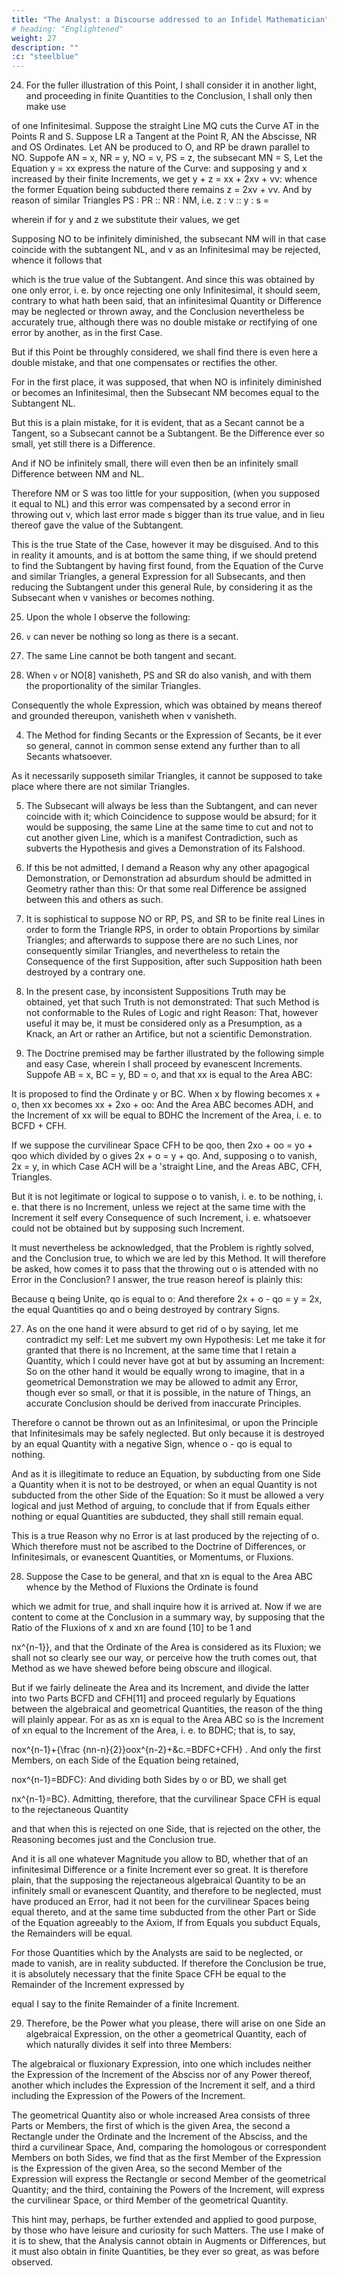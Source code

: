 ```yaml
---
title: "The Analyst: a Discourse addressed to an Infidel Mathematician"
# heading: "Englightened"
weight: 27
description: ""
:c: "steelblue"
---
```



24. For the fuller illustration of this Point, I shall consider it in another light, and proceeding in finite Quantities to the Conclusion, I shall only then make use

<!-- P37 diagram for Berkeley's 'The Analyst'.png -->

of one Infinitesimal. Suppose the straight Line MQ cuts the Curve AT in the Points R and S. Suppose LR a Tangent at the Point R, AN the Abscisse, NR and OS Ordinates. Let AN be produced to O, and RP be drawn parallel to NO. Suppofe AN = x, NR = y, NO = v, PS = z, the subsecant MN = S, Let the Equation y = xx express the nature of the Curve: and supposing y and x increased by their finite Increments, we get y + z = xx + 2xv + vv: whence the former Equation being subducted there remains z = 2xv + vv. And by reason of similar Triangles PS : PR :: NR : NM, i.e. z : v :: y : s = 

wherein if for y and z we substitute their values, we get 

Supposing NO to be infinitely diminished, the subsecant NM will in that case coincide with the subtangent NL, and v as an Infinitesimal may be rejected, whence it follows that 

which is the true value of the Subtangent. And since this was obtained by one only error, i. e. by once rejecting one only Infinitesimal, it should seem, contrary to what hath been said, that an infinitesimal Quantity or Difference may be neglected or thrown away, and the Conclusion nevertheless be accurately true, although there was no double mistake or rectifying of one error by another, as in the first Case. 

But if this Point be throughly considered, we shall find there is even here a double mistake, and that one compensates or rectifies the other. 

For in the first place, it was supposed, that when NO is infinitely diminished or becomes an Infinitesimal, then the Subsecant NM becomes equal to the Subtangent NL.

But this is a plain mistake, for it is evident, that as a Secant cannot be a Tangent, so a Subsecant cannot be a Subtangent. Be the Difference ever so small, yet still there is a Difference. 

And if NO be infinitely small, there will even then be an infinitely small Difference between NM and NL. 

Therefore NM or S was too little for your supposition, (when you supposed it equal to NL) and this error was compensated by a second error in throwing out v, which last error made s bigger than its true value, and in lieu thereof gave the value of the Subtangent.

This is the true State of the Case, however it may be disguised. And to this in reality it amounts, and is at bottom the same thing, if we should pretend to find the Subtangent by having first found, from the Equation of the Curve and similar Triangles, a general Expression for all Subsecants, and then reducing the Subtangent under this general Rule, by considering it as the Subsecant when v vanishes or becomes nothing.


25. Upon the whole I observe the following:

1. `v` can never be nothing so long as there is a secant. 

2. The same Line cannot be both tangent and secant. 

3. When `v` or NO[8] vanisheth, PS and SR do also vanish, and with them the proportionality of the similar Triangles.

Consequently the whole Expression, which was obtained by means thereof and grounded thereupon, vanisheth when v vanisheth. 

4. The Method for finding Secants or the Expression of Secants, be it ever so general, cannot in common sense extend any further than to all Secants whatsoever.

As it necessarily supposeth similar Triangles, it cannot be supposed to take place where there are not similar Triangles. 

5. The Subsecant will always be less than the Subtangent, and can never coincide with it; which Coincidence to suppose would be absurd; for it would be supposing, the same Line at the same time to cut and not to cut another given Line, which is a manifest Contradiction, such as subverts the Hypothesis and gives a Demonstration of its Falshood.

6. If this be not admitted, I demand a Reason why any other apagogical Demonstration, or Demonstration ad absurdum should be admitted in Geometry rather than this: Or that some real Difference be assigned between this and others as such.

7. It is sophistical to suppose NO or RP, PS, and SR to be finite real Lines in order to form the Triangle RPS, in order to obtain Proportions by similar Triangles; and afterwards to suppose there are no such Lines, nor consequently similar Triangles, and nevertheless to retain the Consequence of the first Supposition, after such Supposition hath been destroyed by a contrary one.

8. In the present case, by inconsistent Suppositions Truth may be obtained, yet that such Truth is not demonstrated: That such Method is not conformable to the Rules of Logic and right Reason: That, however useful it may be, it must be considered only as a Presumption, as a Knack, an Art or rather an Artifice, but not a scientific Demonstration.


26. The Doctrine premised may be farther illustrated by the following simple and easy Case, wherein I shall proceed by evanescent Increments. Suppofe AB = x, BC = y, BD = o, and that xx is equal to the Area ABC: 

It is proposed to find the Ordinate y or BC. When x by flowing becomes x + o, then xx becomes xx + 2xo + oo: And the Area ABC becomes ADH, and the Increment of xx will be equal to BDHC the Increment of the Area, i. e. to BCFD + CFH. 

If we suppose the curvilinear Space CFH to be qoo, then 2xo + oo = yo + qoo which divided by o gives 2x + o = y + qo. And, supposing o to vanish, 2x = y, in which Case ACH will be a 'straight Line, and the Areas ABC, CFH, Triangles. 

But it is not legitimate or logical to suppose o to vanish, i. e. to be nothing, i. e. that there is no Increment, unless we reject at the same time with the Increment it self every Consequence of such Increment, i. e. whatsoever could not be obtained but by supposing such Increment. 

It must nevertheless be acknowledged, that the Problem is rightly solved, and the Conclusion true, to which we are led by this Method. It will therefore be asked, how comes it to pass that the throwing out o is attended with no Error in the Conclusion? I answer, the true reason hereof is plainly this: 

Because q being Unite, qo is equal to o: And therefore 2x + o - qo = y = 2x, the equal Quantities qo and o being destroyed by contrary Signs.



27. As on the one hand it were absurd to get rid of o by saying, let me contradict my self: Let me subvert my own Hypothesis: Let me take it for granted that there is no Increment, at the same time that I retain a Quantity, which I could never have got at but by assuming an Increment: So on the other hand it would be equally wrong to imagine, that in a geometrical Demonstration we may be allowed to admit any Error, though ever so small, or that it is possible, in the nature of Things, an accurate Conclusion should be derived from inaccurate Principles. 

Therefore o cannot be thrown out as an Infinitesimal, or upon the Principle that Infinitesimals may be safely neglected. But only because it is destroyed by an equal Quantity with a negative Sign, whence o - qo is equal to nothing. 

And as it is illegitimate to reduce an Equation, by subducting from one Side a Quantity when it is not to be destroyed, or when an equal Quantity is not subducted from the other Side of the Equation: So it must be allowed a very logical and just Method of arguing, to conclude that if from Equals either nothing or equal Quantities are subducted, they shall still remain equal. 

This is a true Reason why no Error is at last produced by the rejecting of o. Which therefore must not be ascribed to the Doctrine of Differences, or Infinitesimals, or evanescent Quantities, or Momentums, or Fluxions.


28. Suppose the Case to be general, and that xn is equal to the Area ABC whence by the Method of Fluxions the Ordinate is found 

which we admit for true, and shall inquire how it is arrived at. Now if we are content to come at the Conclusion in a summary way, by supposing that the Ratio of the Fluxions of x and xn are found [10] to be 1 and 

nx^{n-1}}, and that the Ordinate of the Area is considered as its Fluxion; we shall not so clearly see our way, or perceive how the truth comes out, that Method as we have shewed before being obscure and illogical.

But if we fairly delineate the Area and its Increment, and divide the latter into two Parts BCFD and CFH[11] and proceed regularly by Equations between the algebraical and geometrical Quantities, the reason of the thing will plainly appear. For as as xn is equal to the Area ABC so is the Increment of xn equal to the Increment of the Area, i. e. to BDHC; that is, to say, 

nox^{n-1}+{\frac {nn-n}{2}}oox^{n-2}+\&c.=BDFC+CFH} . And only the first Members, on each Side of the Equation being retained, 

nox^{n-1}=BDFC}: And dividing both Sides by o or BD, we shall get 

nx^{n-1}=BC}. Admitting, therefore, that the curvilinear Space CFH is equal to the rejectaneous Quantity 

and that when this is rejected on one Side, that is rejected on the other, the Reasoning becomes just and the Conclusion true. 

And it is all one whatever Magnitude you allow to BD, whether that of an infinitesimal Difference or a finite Increment ever so great. It is therefore plain, that the supposing the rejectaneous algebraical Quantity to be an infinitely small or evanescent Quantity, and therefore to be neglected, must have produced an Error, had it not been for the curvilinear Spaces being equal thereto, and at the same time subducted from the other Part or Side of the Equation agreeably to the Axiom, If from Equals you subduct Equals, the Remainders will be equal.

For those Quantities which by the Analysts are said to be neglected, or made to vanish, are in reality subducted. If therefore the Conclusion be true, it is absolutely necessary that the finite Space CFH be equal to the Remainder of the Increment expressed by 


equal I say to the finite Remainder of a finite Increment.


29. Therefore, be the Power what you please, there will arise on one Side an algebraical Expression, on the other a geometrical Quantity, each of which naturally divides it self into three Members: 

The algebraical or fluxionary Expression, into one which includes neither the Expression of the Increment of the Absciss nor of any Power thereof, another which includes the Expression of the Increment it self, and a third including the Expression of the Powers of the Increment. 

The geometrical Quantity also or whole increased Area consists of three Parts or Members, the first of which is the given Area, the second a Rectangle under the Ordinate and the Increment of the Absciss, and the third a curvilinear Space, And, comparing the homologous or correspondent Members on both Sides, we find that as the first Member of the Expression is the Expression of the given Area, so the second Member of the Expression will express the Rectangle or second Member of the geometrical Quantity; and the third, containing the Powers of the Increment, will express the curvilinear Space, or third Member of the geometrical Quantity. 

This hint may, perhaps, be further extended and applied to good purpose, by those who have leisure and curiosity for such Matters. The use I make of it is to shew, that the Analysis cannot obtain in Augments or Differences, but it must also obtain in finite Quantities, be they ever so great, as was before observed.

